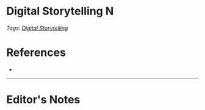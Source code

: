 # Digital Storytelling N
*Tags: [Digital Storytelling](Digital%20Storytelling.md)*
# References
- 
----------------------------------------------------------------
# Editor's Notes